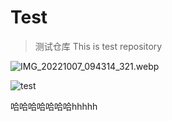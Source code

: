 # Test
> 测试仓库 This is test repository

![IMG_20221007_094314_321.webp](https://img.ygxb.net/i/2022/10/30/635dd5b8371ee.webp)

![test](https://pica.zhimg.com/80/e693aa537b365c99fc47cc97694ae4c3_720w.webp)

哈哈哈哈哈哈哈hhhhh
